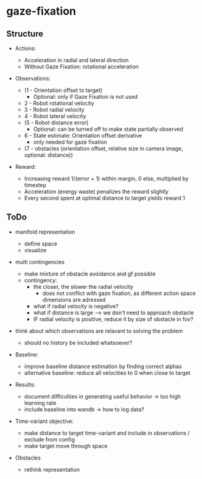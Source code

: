 # gaze-fixation

## Structure
- Actions:
    - Acceleration in radial and lateral direction
    - Without Gaze Fixation: rotational acceleration
- Observations:
    - (1 - Orientation offset to target)
        - Optional: only if Gaze Fixation is not used
    - 2 - Robot rotational velocity
    - 3 - Robot radial velocity
    - 4 - Robot lateral velocity
    - (5 - Robot distance error)
        - Optional: can be turned off to make state partially observed
    - 6 - State estimate: Orientation offset derivative
        - only needed for gaze fixation
    - (7 - obstacles (orientation offset, relative size in camera image, optional: distance))

- Reward:
    - Increasing reward 1/(error + 1) within margin, 0 else, multiplied by timestep
    - Acceleration (energy waste) penalizes the reward slightly
    - Every second spent at optimal distance to target yields reward 1

## ToDo

- manifold representation
    - define space
    - visualize

- multi contingencies
    - make mixture of obstacle avoidance and gf possible
    - contingency:
        - the closer, the slower the radial velocity
            - does not conflict with gaze fixation, as different action space dimensions are adressed
        - what if radial velocity is negative?
        - what if distance is large --> we don't need to approach obstacle
        - IF radial velocity is positive, reduce it by size of obstacle in fov?
        

- think about which observations are relavant to solving the problem
    - should no history be included whatsoever?

- Baseline:
    - improve baseline distance estimation by finding correct alphas
    - alternative baseline: reduce all velocities to 0 when close to target

- Results:
    - document difficulties in generating useful behavior -> too high learning rate
    - include baseline into wandb -> how to log data?
- Time-variant objective:
    - make distance to target time-variant and include in observations / exclude from config
    - make target move through space
- Obstacles
    - rethink representation
